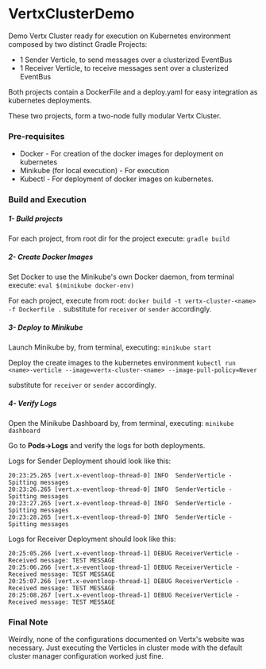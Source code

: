# VertxClusterDemo
Demo Vertx Cluster ready for execution on Kubernetes environment composed by two distinct Gradle Projects:

- 1 Sender Verticle, to send messages over a clusterized EventBus
- 1 Receiver Verticle, to receive messages sent over a clusterized EventBus

Both projects contain a DockerFile and a deploy.yaml for easy integration as kubernetes deployments.

These two projects, form a two-node fully modular Vertx Cluster.



### Pre-requisites
- Docker - For creation of the docker images for deployment on kubernetes
- Minikube (for local execution) - For execution
- Kubectl - For deployment of docker images on kubernetes.


### Build and Execution

##### 1- Build projects
For each project, from root dir for the project execute:
```gradle build```
##### 2- Create Docker Images

Set Docker to use the Minikube's own Docker daemon, from terminal execute:
```eval $(minikube docker-env)```

For each project, execute from root:
```docker build -t vertx-cluster-<name> -f Dockerfile .```
substitute <name> for ```receiver``` or ```sender``` accordingly.

##### 3- Deploy to Minikube 
Launch Minikube by, from terminal, executing:
```minikube start```

Deploy the create images to the kubernetes environment
```kubectl run <name>-verticle --image=vertx-cluster-<name> --image-pull-policy=Never```

substitute <name> for ```receiver``` or ```sender``` accordingly. 

##### 4- Verify Logs

Open the Minikube Dashboard by, from terminal, executing:
```minikube dashboard```

Go to **Pods->Logs** and verify the logs for both deployments.

Logs for Sender Deployment should look like this:
```
20:23:25.265 [vert.x-eventloop-thread-0] INFO  SenderVerticle - Spitting messages
20:23:26.265 [vert.x-eventloop-thread-0] INFO  SenderVerticle - Spitting messages
20:23:27.265 [vert.x-eventloop-thread-0] INFO  SenderVerticle - Spitting messages
20:23:28.265 [vert.x-eventloop-thread-0] INFO  SenderVerticle - Spitting messages
```
Logs for Receiver Deployment should look like this:

```
20:25:05.266 [vert.x-eventloop-thread-1] DEBUG ReceiverVerticle - Received message: TEST MESSAGE 
20:25:06.266 [vert.x-eventloop-thread-1] DEBUG ReceiverVerticle - Received message: TEST MESSAGE 
20:25:07.266 [vert.x-eventloop-thread-1] DEBUG ReceiverVerticle - Received message: TEST MESSAGE 
20:25:08.267 [vert.x-eventloop-thread-1] DEBUG ReceiverVerticle - Received message: TEST MESSAGE 
```

### Final Note
Weirdly, none of the configurations documented on Vertx's website was necessary.
Just executing the Verticles in cluster mode with the default cluster manager configuration worked just fine.







